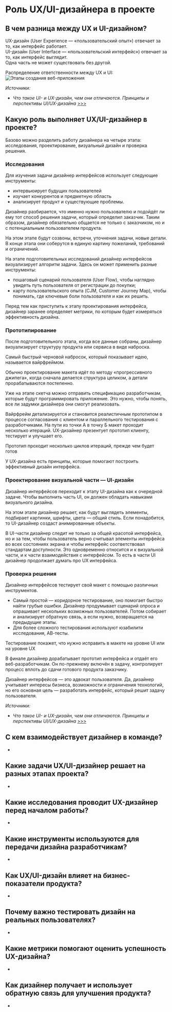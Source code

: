 # Роль UX/UI-дизайнера в проекте

## В чем разница между UX и UI-дизайном?

UX-дизайн (User Experience — «пользовательский опыт») отвечает за то, как интерфейс работает.  
UI-дизайн (User Interface — «пользовательский интерфейс») отвечает за то, как интерфейс выглядит.  
Одна часть не может существовать без другой.

Распределение ответственности между UX и UI:
![Этапы создания веб-приложения](///Web-design/Assets/Images/Распределение%20ответственности%20между%20UX%20и%20UI.png)

_Источники:_

- _Что такое UI- и UX-дизайн, чем они отличаются. Принципы и перспективы UI/UX-дизайна_ [>>>](https://practicum.yandex.ru/blog/chto-takoe-ux-ui-dizayn/)

## Какую роль выполняет UX/UI-дизайнер в проекте?

Базово можно разделить работу дизайнера на четыре этапа: исследования, проектирование, визуальный дизайн и проверка решения.

### Исследования

Для изучения задачи дизайнер интерфейсов использует следующие инструменты:

- интервьюирует будущих пользователей
- изучает конкурентов и предметную область
- анализирует продукт и существующие проблемы.

Дизайнер разбирается, что именно нужно пользователю и подойдёт ли ему тот способ решения задачи, который определил заказчик. Таким образом, дизайнер обязательно общается не только с заказчиком, но и с потенциальным пользователем продукта.

На этом этапе будут созвоны, встречи, уточнения задачи, новые детали. В конце этапа они соберутся в единую картину пожеланий, требований и ограничений.

На этапе подготовительных исследований дизайнер интерфейсов визуализирует алгоритм задачи. Здесь он может применить разные инструменты:

- пошаговый сценарий пользователя (User Flow), чтобы наглядно увидеть путь пользователя от регистрации до покупки;
- карту пользовательского опыта (CJM, Customer Journey Map), чтобы понимать, где ключевые боли пользователя и как их решить.

Перед тем как приступить к этапу проектирования интерфейса, дизайнер заранее определяет метрики, по которым будет измеряться эффективность дизайна.

### Прототипирование

После подготовительного этапа, когда все данные собраны, дизайнер визуализирует структуру продукта или сервиса в виде наброска.

Самый быстрый черновой набросок, который показывает идею, называется вайрфреймом.

Обычно проектирование макета идёт по методу «прогрессивного джипега», когда сначала делается структура целиком, а детали прорабатываются постепенно.

Уже на этапе скетча можно отправить спецификацию разработчикам, которые будут программировать приложение. Это нужно, чтобы понять, все ли задумки дизайнера они смогут реализовать.

Вайрфрейм детализируется и становится реалистичным прототипом в процессе согласования с клиентом и параллельного тестирования с разработчиками. На пути из точки А в точку Б макет проходит несколько итераций. UX-дизайнер презентует прототип клиенту, тестирует и улучшает его.

Прототип проходит несколько циклов итераций, прежде чем будет готов

У UX-дизайна есть принципы, которые помогают построить эффективный дизайн интерфейса.

### Проектирование визуальной части — UI‑дизайн

Дизайнер интерфейсов переходит к этапу UI-дизайна как к очередной задаче. Чтобы выполнить часть UI, он должен обладать навыками визуального дизайна.

На этом этапе дизайнер решает, как будут выглядеть элементы, подбирает картинки, шрифты, цвета — общий стиль. Если понадобится, то UI-дизайнер создаст анимированные объекты.

В UI-части дизайнер следит не только за общей красотой интерфейса, но и за тем, чтобы пользователь верно считывал элементы интерфейса во всех состояниях экрана и чтобы интерфейс соответствовал стандартам доступности. Это одновременно относится и к визуальной части, и к части взаимодействия с интерфейсом. То есть в части UI дизайнер продолжает думать про UX интерфейса.

### Проверка решения

Дизайнер интерфейсов тестирует свой макет с помощью различных инструментов.

- Самый простой — коридорное тестирование, оно помогает быстро найти грубые ошибки. Дизайнер продумывает сценарий опроса и опрашивает нескольких возможных пользователей. Потом собирает и анализирует обратную связь, а если нужно, возвращается на предыдущие этапы.
- Для более сложного тестирования используют юзабилити исследования, АВ-тесты.

Тестирование покажет, что нужно исправить в макете на уровне UI или на уровне UX

В финале дизайнер дорабатывает прототип интерфейса и отдаёт его веб-разработчикам. Он по-прежнему включён в задачу, контролирует процесс вплоть до сдачи готового продукта заказчику.

Дизайнер интерфейсов — это адвокат пользователя. Да, дизайнер учитывает интересы бизнеса, возможности и ограничения технологий, но его основная цель — разработать интерфейс, который решит задачу пользователя.

_Источники:_

- _Что такое UI- и UX-дизайн, чем они отличаются. Принципы и перспективы UI/UX-дизайна_ [>>>](https://practicum.yandex.ru/blog/chto-takoe-ux-ui-dizayn/)

## С кем взаимодействует дизайнер в команде?

-

## Какие задачи UX/UI-дизайнер решает на разных этапах проекта?

-

## Какие исследования проводит UX-дизайнер перед началом работы?

-

## Какие инструменты используются для передачи дизайна разработчикам?

-

## Как UX/UI-дизайн влияет на бизнес-показатели продукта?

-

## Почему важно тестировать дизайн на реальных пользователях?

-

## Какие метрики помогают оценить успешность UX-дизайна?

-

## Как дизайнер получает и использует обратную связь для улучшения продукта?

-
